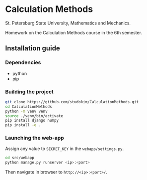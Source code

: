 # Calculation Methods

St. Petersburg State University, Mathematics and Mechanics.

Homework on the Calculation Methods course in the 6th semester.

## Installation guide

### Dependencies

- python
- pip

### Building the project

```bash
git clone https://github.com/studokim/CalculationMethods.git
cd CalculationMethods
python -m venv venv
source ./venv/bin/activate
pip install django numpy
pip install -e .
```

### Launching the web-app

Assign any value to `SECRET_KEY` in the `webapp/settings.py`.

```bash
cd src/webapp
python manage.py runserver <ip>:<port>
```

Then navigate in browser to `http://<ip>:<port>/`.
